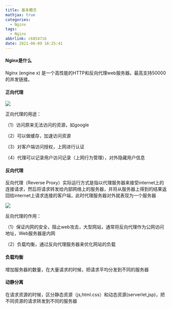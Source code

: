 ```yaml
---
title: 基本概念
mathjax: true
categories:
  - Nginx
tags:
  - Nginx
abbrlink: c6854716
date: 2021-06-09 16:25:41
---
```


#### Nginx是什么

Nginx (engine x) 是一个高性能的HTTP和反向代理web服务器。最高支持50000的并发链接。

#### 正向代理

![](0001.png)

正向代理的用途：

（1）访问原来无法访问的资源，如google

（2）可以做缓存，加速访问资源

（3）对客户端访问授权，上网进行认证

（4）代理可以记录用户访问记录（上网行为管理），对外隐藏用户信息


#### 反向代理

反向代理（Reverse Proxy）实际运行方式是指以代理服务器来接受internet上的连接请求，然后将请求转发给内部网络上的服务器，并将从服务器上得到的结果返回给internet上请求连接的客户端，此时代理服务器对外就表现为一个服务器

![](0002.png)

反向代理的作用：

（1）保证内网的安全，阻止web攻击，大型网站，通常将反向代理作为公网访问地址，Web服务器是内网

（2）负载均衡，通过反向代理服务器来优化网站的负载


#### 负载均衡

增加服务器的数量，在大量请求的时候，把请求平均分发到不同的服务器

#### 动静分离

在请求资源的时候，区分静态资源（js,html.css）和动态资源(serverlet,jsp)，把不同资源的请求转发到不同的服务器



